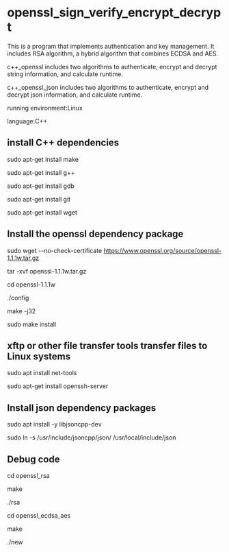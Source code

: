 # openssl_sign_verify_encrypt_decrypt
This is a program that implements authentication and key management. It includes RSA algorithm, a hybrid algorithm that combines ECDSA and AES. 

c++_openssl includes two algorithms to authenticate, encrypt and decrypt string information, and calculate runtime.

c++_openssl_json includes two algorithms to authenticate, encrypt and decrypt json information, and calculate runtime.

running environment:Linux

language:C++

## install C++ dependencies
sudo apt-get install make

sudo apt-get install g++

sudo apt-get install gdb

sudo apt-get install git

sudo apt-get install wget

## Install the openssl dependency package
sudo wget --no-check-certificate https://www.openssl.org/source/openssl-1.1.1w.tar.gz

tar -xvf openssl-1.1.1w.tar.gz

cd openssl-1.1.1w

./config

make -j32

sudo make install


## xftp or other file transfer tools transfer files to Linux systems
sudo apt install net-tools

sudo apt-get install openssh-server


## Install json dependency packages
sudo apt install -y libjsoncpp-dev

sudo ln -s /usr/include/jsoncpp/json/ /usr/local/include/json


## Debug code
cd openssl_rsa

make

./rsa


cd openssl_ecdsa_aes

make

./new



